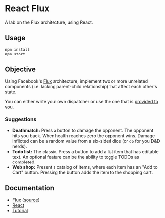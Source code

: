 # React Flux

A lab on the Flux architecture, using React.

## Usage

```bash
npm install
npm start
```

## Objective

Using Facebook's [Flux](http://facebook.github.io/flux/docs/overview.html) architecture, implement two or more unrelated components (i.e. lacking parent-child relationship) that affect each other's state.

You can either write your own dispatcher or use the one that is [provided to you](https://www.npmjs.com/package/flux).

### Suggestions

* **Deathmatch:** Press a button to damage the opponent. The opponent hits you back. When health reaches zero the opponent wins. Damage inflicted can be a random value from a six-sided dice (or `d6` for you D&D nerds).
* **Todo list:** The classic. Press a button to add a list item that has editable text. An optional feature can be the ability to toggle TODOs as completed.
* **Web shop:** Present a catalog of items, where each item has an "Add to Cart" button. Pressing the button adds the item to the shopping cart.

## Documentation

* [Flux](http://facebook.github.io/flux/docs/overview.html) ([source](https://github.com/facebook/flux/blob/master/src/Dispatcher.js))
* [React](http://facebook.github.io/react/)
* [Tutorial](http://facebook.github.io/flux/docs/todo-list.html)

